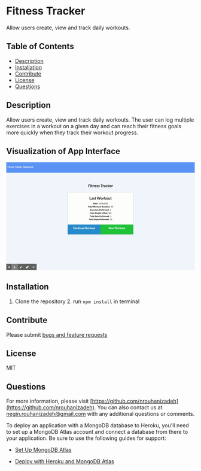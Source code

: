 # Fitness Tracker

Allow users create, view and track daily workouts.

## Table of Contents

- [Description](#Description)
- [Installation](#Unstallation)
- [Contribute](#contribute)
- [License](#License)
- [Questions](#questions)

## Description

Allow users create, view and track daily workouts. The user can log multiple exercises in a workout on a given day and can reach their fitness goals more quickly when they track their workout progress.

## Visualization of App Interface

![Fitness Tracker](Fitness-Tracker.gif)

## Installation

1. Clone the repository 2. run `npm install` in terminal

## Contribute

Please submit [bugs and feature requests](https://github.com/nrouhanizdeh/Task-Tracker/issues)

## License

MIT

## Questions

For more information, please visit [https://github.com/nrouhanizadeh](https://github.com/nrouhanizadeh).
You can also contact us at [negin.rouhanizadeh@gmail.com](mailto:negin.rouhanizadeh@gmail.com) with any additional questions or comments.

To deploy an application with a MongoDB database to Heroku, you'll need to set up a MongoDB Atlas account and connect a database from there to your application. Be sure to use the following guides for support:

- [Set Up MongoDB Atlas](../04-Important/MongoAtlas-Setup.md)

- [Deploy with Heroku and MongoDB Atlas](../04-Important/MongoAtlas-Deploy.md)
